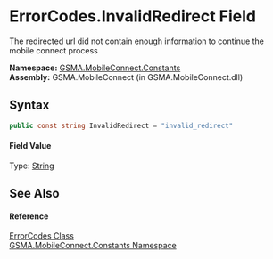 ErrorCodes.InvalidRedirect Field
================================
The redirected url did not contain enough information to continue the mobile connect process

**Namespace:** [GSMA.MobileConnect.Constants][1]  
**Assembly:** GSMA.MobileConnect (in GSMA.MobileConnect.dll)

Syntax
------

```csharp
public const string InvalidRedirect = "invalid_redirect"
```

#### Field Value
Type: [String][2]

See Also
--------

#### Reference
[ErrorCodes Class][3]  
[GSMA.MobileConnect.Constants Namespace][1]  

[1]: ../README.md
[2]: http://msdn.microsoft.com/en-us/library/s1wwdcbf
[3]: README.md
[4]: ../../_icons/Help.png
